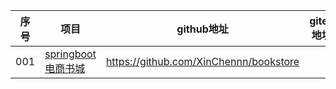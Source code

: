 | 序号 | 项目                    | github地址                                       | gitee地址 |
| ---- | ----------------------- | ------------------------------------------------ | --------- |
| 001  | [springboot 电商书城](https://github.com/XinChennn/bookstore) | https://github.com/XinChennn/bookstore |           |

